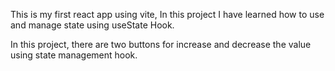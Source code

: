 This is my first react app using vite, In this project I have learned how to use and manage state using useState Hook.

In this project, there are two buttons for increase and decrease the value using state management hook.
